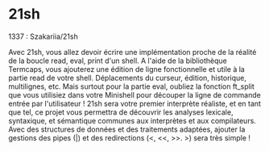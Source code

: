 # 21sh
1337 : Szakariia/21sh

Avec 21sh, vous allez devoir écrire une implémentation proche de la réalité de la boucle read, eval, print d'un shell. A l'aide de la bibliothèque Termcaps, vous ajouterez une édition de ligne fonctionnelle et utile à la partie read de votre shell. Déplacements du curseur, édition, historique, multilignes, etc. Mais surtout pour la partie eval, oubliez la fonction ft_split que vous utilisiez dans votre Minishell pour découper la ligne de commande entrée par l'utilisateur ! 21sh sera votre premier interprète réaliste, et en tant que tel, ce projet vous permettra de découvrir les analyses lexicale, syntaxique, et sémantique communes aux interprètes et aux compilateurs. Avec des structures de données et des traitements adaptées, ajouter la gestions des pipes (|) et des redirections (<, <<, >>. >) sera très simple !

